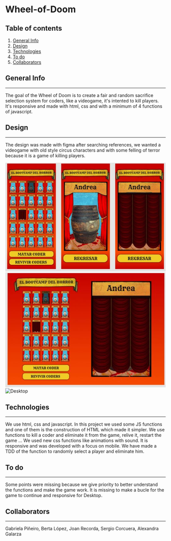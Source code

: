 # Wheel-of-Doom

## Table of contents

1. [General Info](#general-info)
2. [Design](#design)
3. [Technologies](#technologies)
4. [To do](#to-do)
5. [Collaborators](#collaborators)

## General Info
***

The goal of the Wheel of Doom is to create a fair and random sacrifice selection system for coders, like a videogame, it's intented to kill players. It's responsive and made with html, css and with a minimum of 4 functions of javascript.

## Design 
***
The design was made with figma after searching references, we wanted a videogame with old style circus characters and with some felling of terror because it is a game of killing players. 

![Mobile](./img/Figma_Mobil.JPG)
![Tablet](./img/Figma_Tablet.JPG)
![Desktop](./img/Desktop.JPG)

## Technologies
***
We use html, css and javascript. In this project we used some JS functions and one of them is the construction of HTML which made it simpler. We use functions to kill a coder and eliminate it from the game, relive it, restart the game ... We used new css functions like animations with sound. It is responsive and was developed with a focus on mobile. We have made a TDD of the function to randomly select a player and eliminate him.

## To do
***
Some points were missing because we give priority to better understand the functions and make the game work. It is missing to make a bucle for the game to continue and responsive for Desktop.

## Collaborators
***
Gabriela Piñeiro,
Berta López,
Joan Recorda,
Sergio Corcuera,
Alexandra Galarza
